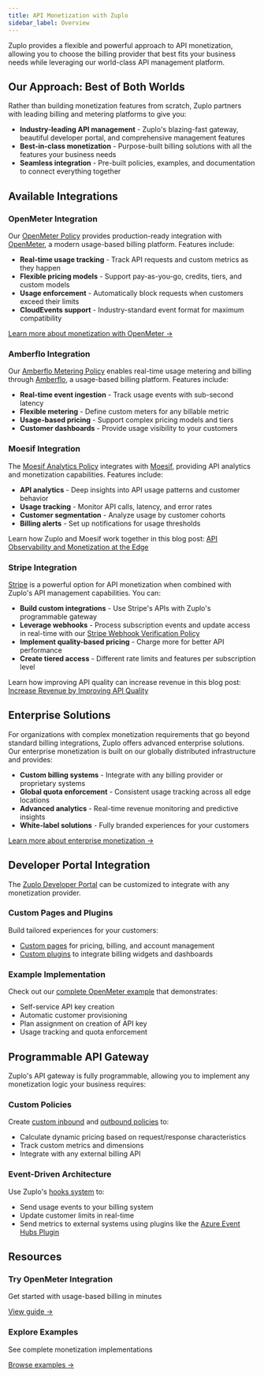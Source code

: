 ```yaml
---
title: API Monetization with Zuplo
sidebar_label: Overview
---
```


Zuplo provides a flexible and powerful approach to API monetization, allowing
you to choose the billing provider that best fits your business needs while
leveraging our world-class API management platform.

## Our Approach: Best of Both Worlds

Rather than building monetization features from scratch, Zuplo partners with
leading billing and metering platforms to give you:

- **Industry-leading API management** - Zuplo's blazing-fast gateway, beautiful
  developer portal, and comprehensive management features
- **Best-in-class monetization** - Purpose-built billing solutions with all the
  features your business needs
- **Seamless integration** - Pre-built policies, examples, and documentation to
  connect everything together

## Available Integrations

### OpenMeter Integration

Our [OpenMeter Policy](../policies/openmeter-inbound.mdx) provides
production-ready integration with [OpenMeter](https://openmeter.io/), a modern
usage-based billing platform. Features include:

- **Real-time usage tracking** - Track API requests and custom metrics as they
  happen
- **Flexible pricing models** - Support pay-as-you-go, credits, tiers, and
  custom models
- **Usage enforcement** - Automatically block requests when customers exceed
  their limits
- **CloudEvents support** - Industry-standard event format for maximum
  compatibility

[Learn more about monetization with OpenMeter →](./monetization-using-openmeter.md)

### Amberflo Integration

Our [Amberflo Metering Policy](../policies/amberflo-metering-inbound.mdx)
enables real-time usage metering and billing through
[Amberflo](https://www.amberflo.io/), a usage-based billing platform. Features
include:

- **Real-time event ingestion** - Track usage events with sub-second latency
- **Flexible metering** - Define custom meters for any billable metric
- **Usage-based pricing** - Support complex pricing models and tiers
- **Customer dashboards** - Provide usage visibility to your customers

### Moesif Integration

The [Moesif Analytics Policy](../policies/moesif-inbound.mdx) integrates with
[Moesif](https://www.moesif.com/), providing API analytics and monetization
capabilities. Features include:

- **API analytics** - Deep insights into API usage patterns and customer
  behavior
- **Usage tracking** - Monitor API calls, latency, and error rates
- **Customer segmentation** - Analyze usage by customer cohorts
- **Billing alerts** - Set up notifications for usage thresholds

Learn how Zuplo and Moesif work together in this blog post:
[API Observability and Monetization at the Edge](https://www.moesif.com/blog/api-monetization/Moesif-Zuplo-API-Observability-and-Monetization-At-The-Edge/)

### Stripe Integration

[Stripe](https://stripe.com) is a powerful option for API monetization when
combined with Zuplo's API management capabilities. You can:

- **Build custom integrations** - Use Stripe's APIs with Zuplo's programmable
  gateway
- **Leverage webhooks** - Process subscription events and update access in
  real-time with our
  [Stripe Webhook Verification Policy](../policies/stripe-webhook-verification-inbound.mdx)
- **Implement quality-based pricing** - Charge more for better API performance
- **Create tiered access** - Different rate limits and features per subscription
  level

Learn how improving API quality can increase revenue in this blog post:
[Increase Revenue by Improving API Quality](https://zuplo.com/blog/2024/02/02/increase-revenue-by-improving-api-quality)

## Enterprise Solutions

For organizations with complex monetization requirements that go beyond standard
billing integrations, Zuplo offers advanced enterprise solutions. Our enterprise
monetization is built on our globally distributed infrastructure and provides:

- **Custom billing systems** - Integrate with any billing provider or
  proprietary systems
- **Global quota enforcement** - Consistent usage tracking across all edge
  locations
- **Advanced analytics** - Real-time revenue monitoring and predictive insights
- **White-label solutions** - Fully branded experiences for your customers

[Learn more about enterprise monetization →](./monetization-enterprise.md)

## Developer Portal Integration

The [Zuplo Developer Portal](../dev-portal/introduction.md) can be customized to
integrate with any monetization provider.

### Custom Pages and Plugins

Build tailored experiences for your customers:

- [Custom pages](../dev-portal/zudoku/guides/custom-pages.md) for pricing,
  billing, and account management
- [Custom plugins](../dev-portal/zudoku/custom-plugins.md) to integrate billing
  widgets and dashboards

### Example Implementation

Check out our
[complete OpenMeter example](https://github.com/zuplo/zuplo/tree/main/examples/metered-monetization)
that demonstrates:

- Self-service API key creation
- Automatic customer provisioning
- Plan assignment on creation of API key
- Usage tracking and quota enforcement

## Programmable API Gateway

Zuplo's API gateway is fully programmable, allowing you to implement any
monetization logic your business requires:

### Custom Policies

Create [custom inbound](../policies/custom-code-inbound.mdx) and
[outbound policies](../policies/custom-code-outbound.mdx) to:

- Calculate dynamic pricing based on request/response characteristics
- Track custom metrics and dimensions
- Integrate with any external billing API

### Event-Driven Architecture

Use Zuplo's [hooks system](/docs/programmable-api/hooks) to:

- Send usage events to your billing system
- Update customer limits in real-time
- Send metrics to external systems using plugins like the
  [Azure Event Hubs Plugin](./plugin-azure-event-hubs.md)

## Resources

<div className="grid grid-cols-1 md:grid-cols-2 gap-4 mt-6">
  <div className="border rounded-lg p-6">
    <h3 className="text-lg font-semibold mb-2">Try OpenMeter Integration</h3>
    <p className="mb-4">Get started with usage-based billing in minutes</p>
    <a href="./monetization-using-openmeter" className="text-primary hover:underline">View guide →</a>
  </div>
  
  <div className="border rounded-lg p-6">
    <h3 className="text-lg font-semibold mb-2">Explore Examples</h3>
    <p className="mb-4">See complete monetization implementations</p>
    <a href="https://github.com/zuplo/zuplo/tree/main/examples/metered-monetization" className="text-primary hover:underline">Browse examples →</a>
  </div>
</div>
